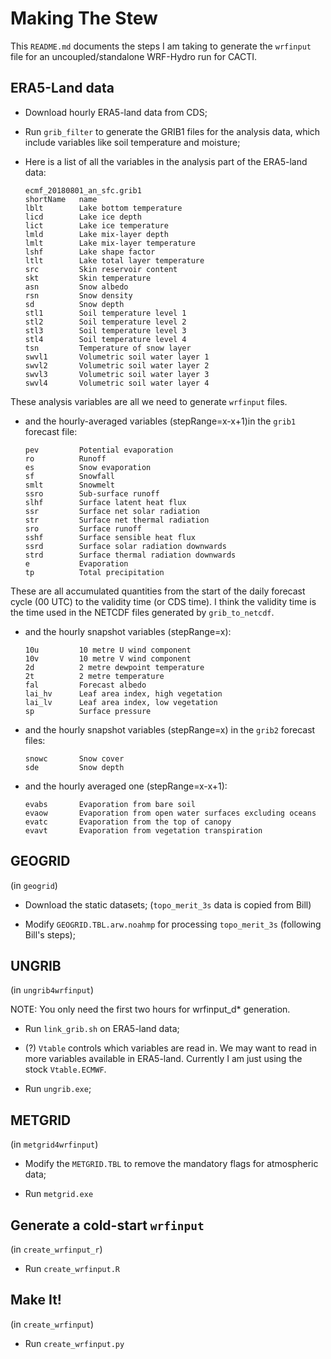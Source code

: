 # Making The Stew

This `README.md` documents the steps I am taking to generate the `wrfinput` file for an uncoupled/standalone WRF-Hydro run for CACTI.

## ERA5-Land data

- Download hourly ERA5-land data from CDS;

- Run `grib_filter` to generate the GRIB1 files for the analysis data, which include variables like soil temperature and moisture;

- Here is a list of all the variables in the analysis part of the ERA5-land data:

  ```
  ecmf_20180801_an_sfc.grib1
  shortName   name        
  lblt        Lake bottom temperature 
  licd        Lake ice depth 
  lict        Lake ice temperature 
  lmld        Lake mix-layer depth 
  lmlt        Lake mix-layer temperature 
  lshf        Lake shape factor 
  ltlt        Lake total layer temperature 
  src         Skin reservoir content 
  skt         Skin temperature 
  asn         Snow albedo 
  rsn         Snow density 
  sd          Snow depth 
  stl1        Soil temperature level 1 
  stl2        Soil temperature level 2 
  stl3        Soil temperature level 3 
  stl4        Soil temperature level 4 
  tsn         Temperature of snow layer 
  swvl1       Volumetric soil water layer 1 
  swvl2       Volumetric soil water layer 2 
  swvl3       Volumetric soil water layer 3 
  swvl4       Volumetric soil water layer 4 
  ```

These analysis variables are all we need to generate `wrfinput` files.

- and the hourly-averaged variables (stepRange=x-x+1)in the `grib1` forecast file:

  ```
  pev         Potential evaporation 
  ro          Runoff     
  es          Snow evaporation 
  sf          Snowfall   
  smlt        Snowmelt   
  ssro        Sub-surface runoff 
  slhf        Surface latent heat flux 
  ssr         Surface net solar radiation 
  str         Surface net thermal radiation 
  sro         Surface runoff 
  sshf        Surface sensible heat flux 
  ssrd        Surface solar radiation downwards 
  strd        Surface thermal radiation downwards 
  e           Evaporation 
  tp          Total precipitation 
  ```

These are all accumulated quantities from the start of the daily forecast cycle (00 UTC) to the validity time (or CDS time). I think the validity time is the time used in the NETCDF files generated by `grib_to_netcdf`.

- and the hourly snapshot variables (stepRange=x):

  ```
  10u         10 metre U wind component 
  10v         10 metre V wind component 
  2d          2 metre dewpoint temperature 
  2t          2 metre temperature 
  fal         Forecast albedo 
  lai_hv      Leaf area index, high vegetation 
  lai_lv      Leaf area index, low vegetation 
  sp          Surface pressure 
  ```

- and the hourly snapshot variables (stepRange=x) in the `grib2` forecast files:

  ```
  snowc       Snow cover 
  sde         Snow depth 
  ```

- and the hourly averaged one (stepRange=x-x+1):

  ```
  evabs       Evaporation from bare soil 
  evaow       Evaporation from open water surfaces excluding oceans 
  evatc       Evaporation from the top of canopy 
  evavt       Evaporation from vegetation transpiration 
  ```

## GEOGRID

(in `geogrid`)

- Download the static datasets; (`topo_merit_3s` data is copied from Bill)

- Modify `GEOGRID.TBL.arw.noahmp` for processing `topo_merit_3s` (following Bill's steps);

## UNGRIB

(in `ungrib4wrfinput`)

NOTE: You only need the first two hours for wrfinput_d* generation.

- Run `link_grib.sh` on ERA5-land data;

- (?) `Vtable` controls which variables are read in. We may want to read in more variables available in ERA5-land. Currently I am just using the stock `Vtable.ECMWF`.

- Run `ungrib.exe`;

## METGRID

(in `metgrid4wrfinput`)

- Modify the `METGRID.TBL` to remove the mandatory flags for atmospheric data;

- Run `metgrid.exe`

## Generate a cold-start `wrfinput`

(in `create_wrfinput_r`)

- Run `create_wrfinput.R`

## Make It!

(in `create_wrfinput`)

- Run `create_wrfinput.py`